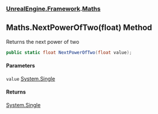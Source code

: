 ### [UnrealEngine.Framework](UnrealEngine_Framework.md 'UnrealEngine.Framework').[Maths](Maths.md 'UnrealEngine.Framework.Maths')
## Maths.NextPowerOfTwo(float) Method
Returns the next power of two  
```csharp
public static float NextPowerOfTwo(float value);
```
#### Parameters
<a name='UnrealEngine_Framework_Maths_NextPowerOfTwo(float)_value'></a>
`value` [System.Single](https://docs.microsoft.com/en-us/dotnet/api/System.Single 'System.Single')  
  
#### Returns
[System.Single](https://docs.microsoft.com/en-us/dotnet/api/System.Single 'System.Single')  
